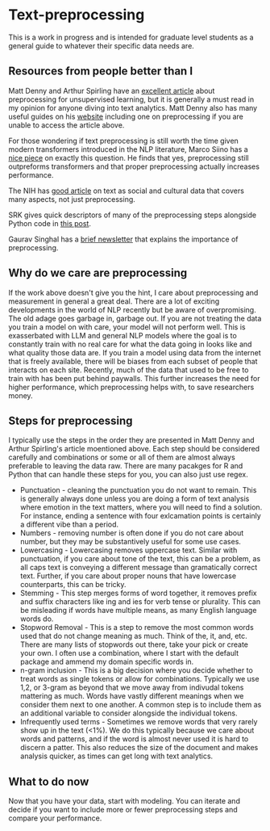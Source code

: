 # Text-preprocessing

This is a work in progress and is intended for graduate level students as a general guide to whatever their specific data needs are. 

## Resources from people better than I
Matt Denny and Arthur Spirling have an [excellent article](https://www.cambridge.org/core/journals/political-analysis/article/abs/text-preprocessing-for-unsupervised-learning-why-it-matters-when-it-misleads-and-what-to-do-about-it/AA7D4DE0AA6AB208502515AE3EC6989E) about preprocessing for unsupervised learning, but it is generally a must read in my opinion for anyone diving into text analytics. Matt Denny also has many useful guides on his [website](https://www.mjdenny.com/Text_Processing_In_R.html) including one on preprocessing if you are unable to access the article above. 

For those wondering if text preprocessing is still worth the time given modern transformers introduced in the NLP literature, Marco Siino has a [nice piece](https://www.sciencedirect.com/science/article/pii/S0306437923001783) on exactly this question. He finds that yes, preprocessing still outpreforms transformers and that proper preprocessing actually increases performance. 

The NIH has [good article](https://pmc.ncbi.nlm.nih.gov/articles/PMC7861331/) on text as social and cultural data that covers many aspects, not just preprocessing.

SRK gives quick descriptors of many of the preprocessing steps alongside Python code in [this post](https://www.kaggle.com/code/sudalairajkumar/getting-started-with-text-preprocessing).

Gaurav Singhal has a [brief newsletter](https://www.pluralsight.com/resources/blog/guides/importance-of-text-pre-processing) that explains the importance of preprocessing. 

## Why do we care are preprocessing
If the work above doesn't give you the hint, I care about preprocessing and measurement in general a great deal. There are a lot of exciting developments in the world of NLP recently but be aware of overpromising. The old adage goes garbage in, garbage out. If you are not treating the data you train a model on with care, your model will not perform well. This is exasserbated with LLM and general NLP models where the goal is to constantly train with no real care for what the data going in looks like and what quality those data are. If you train a model using data from the internet that is freely available, there will be biases from each subset of people that interacts on each site. Recently, much of the data that used to be free to train with has been put behind paywalls. This further increases the need for higher performance, which preprocessing helps with, to save researchers money. 

## Steps for preprocessing
I typically use the steps in the order they are presented in Matt Denny and Arthur Spirling's article moentioned above. Each step should be considered carefully and combinations or some or all of them are almost always preferable to leaving the data raw. There are many pacakges for R and Python that can handle these steps for you, you can also just use regex. 

- Punctuation - cleaning the punctuation you do not want to remain. This is generally always done unless you are doing a form of text analysis where emotion in the text matters, where you will need to find a solution. For instance, ending a sentence with four exlcamation points is certainly a different vibe than a period. 
- Numbers - removing number is often done if you do not care about number, but they may be substantively useful for some use cases. 
- Lowercasing - Lowercasing removes uppercase text. Similar with punctuation, if you care about tone of the text, this can be a problem, as all caps text is conveying a different message than gramatically correct text. Further, if you care about proper nouns that have lowercase counterparts, this can be tricky.
- Stemming - This step merges forms of word together, it removes prefix and suffix characters like ing and ies for verb tense or plurality. This can be misleading if words have multiple means, as many English language words do.
- Stopword Removal - This is a step to remove the most common words used that do not change meaning as much. Think of the, it, and, etc. There are many lists of stopwords out there, take your pick or create your own. I often use a combination, where I start with the default package and ammend my domain specific words in. 
- n-gram inclusion - This is a big decision where you decide whether to treat words as single tokens or allow for combinations. Typically we use 1,2, or 3-gram as beyond that we move away from indivudal tokens mattering as much. Words have vastly different meanings when we consider them next to one another. A common step is to include them as an additional variable to consider alongside the individual tokens. 
- Infrequently used terms - Sometimes we remove words that very rarely show up in the text (<1%). We do this typically because we care about words and patterns, and if the word is almost never used it is hard to discern a patter. This also reduces the size of the document and makes analysis quicker, as times can get long with text analytics. 

## What to do now
Now that you have your data, start with modeling. You can iterate and decide if you want to include more or fewer preprocessing steps and compare your performance. 
